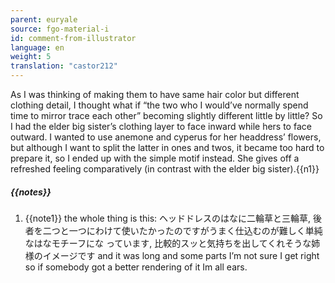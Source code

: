 ```yaml
---
parent: euryale
source: fgo-material-i
id: comment-from-illustrator
language: en
weight: 5
translation: "castor212"
---
```


As I was thinking of making them to have same hair color but different clothing detail, I thought what if “the two who I would’ve normally spend time to mirror trace each other” becoming slightly different little by little? So I had the elder big sister’s clothing layer to face inward while hers to face outward. I wanted to use anemone and cyperus for her headdress’ flowers, but although I want to split the latter in ones and twos, it became too hard to prepare it, so I ended up with the simple motif instead. She gives off a refreshed feeling comparatively (in contrast with the elder big sister).{{n1}}

##### {{notes}}

1. {{note1}} the whole thing is this: ヘッドドレスのはなに二輪草と三輪草, 後者を二つと一つにわけて使いたかったのですがうまく仕込むのが難しく単純なはなモチーフにな っています, 比較的スッと気持ちを出してくれそうな姉様のイメージです and it was long and some parts I’m not sure I get right so if somebody got a better rendering of it Im all ears.
